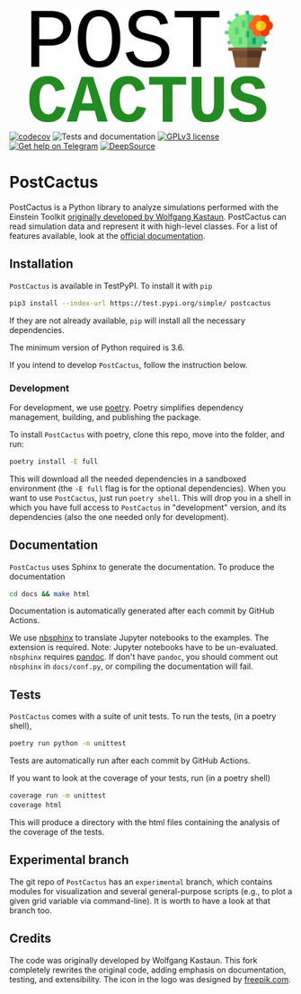 <p align="center">
<img src="https://github.com/Sbozzolo/PostCactus/raw/master/logo.png" width="435" height="200">
</p>

[![codecov](https://codecov.io/gh/Sbozzolo/PostCactus/branch/master/graph/badge.svg)](https://codecov.io/gh/Sbozzolo/PostCactus)
![Tests and documentation](https://github.com/Sbozzolo/PostCactus/workflows/Tests/badge.svg)
[![GPLv3
license](https://img.shields.io/badge/License-GPLv3-blue.svg)](http://perso.crans.org/besson/LICENSE.html)
[![Get help on Telegram](https://img.shields.io/badge/Get%20help%20on-Telegram-blue.svg)](https://t.me/postcactus)
[![DeepSource](https://static.deepsource.io/deepsource-badge-light-mini.svg)](https://deepsource.io/gh/Sbozzolo/PostCactus/?ref=repository-badge)

# PostCactus

PostCactus is a Python library to analyze simulations performed with the
Einstein Toolkit [originally developed by Wolfgang
Kastaun](https://github.com/wokast/PyCactus/tree/master/PostCactus). PostCactus
can read simulation data and represent it with high-level classes. For a list of
features available, look at the [official
documentation](https://sbozzolo.github.io/PostCactus).

## Installation

``PostCactus`` is available in TestPyPI. To install it with `pip`
``` bash
pip3 install --index-url https://test.pypi.org/simple/ postcactus
```
If they are not already available, `pip` will install all the necessary dependencies.

The minimum version of Python required is 3.6.

If you intend to develop ``PostCactus``, follow the instruction below.

### Development

For development, we use [poetry](https://python-poetry.org/). Poetry simplifies
dependency management, building, and publishing the package.

To install `PostCactus` with poetry, clone this repo, move into the folder, and run:
``` sh
poetry install -E full
```
This will download all the needed dependencies in a sandboxed environment (the
`-E full` flag is for the optional dependencies). When you want to use
``PostCactus``, just run ``poetry shell``. This will drop you in a shell in
which you have full access to ``PostCactus`` in "development" version, and its
dependencies (also the one needed only for development).

## Documentation

`PostCactus` uses Sphinx to generate the documentation. To produce the documentation
```sh
cd docs && make html
```
Documentation is automatically generated after each commit by GitHub Actions.

We use [nbsphinx](https://nbsphinx.readthedocs.io/) to translate Jupyter
notebooks to the examples. The extension is required. Note: Jupyter notebooks
have to be un-evaluated. `nbsphinx` requires [pandoc](https://pandoc.org/). If
don't have `pandoc`, you should comment out `nbsphinx` in `docs/conf.py`, or
compiling the documentation will fail.

## Tests

`PostCactus` comes with a suite of unit tests. To run the tests, (in a poetry shell),
```sh
poetry run python -m unittest
```
Tests are automatically run after each commit by GitHub Actions.

If you want to look at the coverage of your tests, run (in a poetry shell)
```sh
coverage run -m unittest
coverage html
```
This will produce a directory with the html files containing the analysis of
the coverage of the tests.

## Experimental branch

The git repo of `PostCactus` has an `experimental` branch, which contains
modules for visualization and several general-purpose scripts (e.g., to plot a
given grid variable via command-line). It is worth to have a look at that branch
too.

## Credits

The code was originally developed by Wolfgang Kastaun. This fork completely
rewrites the original code, adding emphasis on documentation, testing, and
extensibility. The icon in the logo was designed by [freepik.com](freepik.com).

